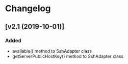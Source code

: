 # Changelog

## [v2.1 (2019-10-01)]

### Added
 - available() method to SshAdapter class
 - getServerPublicHostKey() method to SshAdapter class